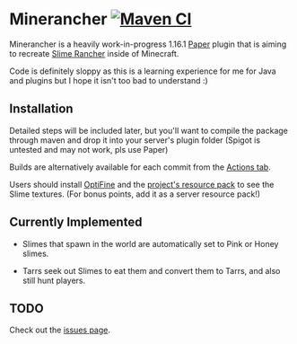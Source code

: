 # Minerancher [![Maven CI](https://github.com/lexikiq/minecraft-slime-rancher/workflows/Maven%20CI/badge.svg?event=push)](https://github.com/lexikiq/minecraft-slime-rancher/actions?query=workflow%3A%22Maven+CI%22)

Minerancher is a heavily work-in-progress 1.16.1 [Paper](https://papermc.io/) plugin that is aiming to recreate [Slime Rancher](http://slimerancher.com/) inside of Minecraft.

Code is definitely sloppy as this is a learning experience for me for Java and plugins but I hope it isn't too bad to understand :)

## Installation

Detailed steps will be included later, but you'll want to compile the package through maven and drop it into your server's plugin folder (Spigot is untested and may not work, pls use Paper)

Builds are alternatively available for each commit from the [Actions tab](https://github.com/lexikiq/minecraft-slime-rancher/actions?query=workflow%3A%22Maven+CI%22).

Users should install [OptiFine](https://optifine.net/downloads) and the [project's resource pack](https://github.com/lexikiq/minecraft-slime-rancher-resource-pack) to see the Slime textures. (For bonus points, add it as a server resource pack!)

## Currently Implemented

- Slimes that spawn in the world are automatically set to Pink or Honey slimes.

- Tarrs seek out Slimes to eat them and convert them to Tarrs, and also still hunt players.

## TODO

Check out the [issues page](https://github.com/lexikiq/minecraft-slime-rancher/labels/todo).
